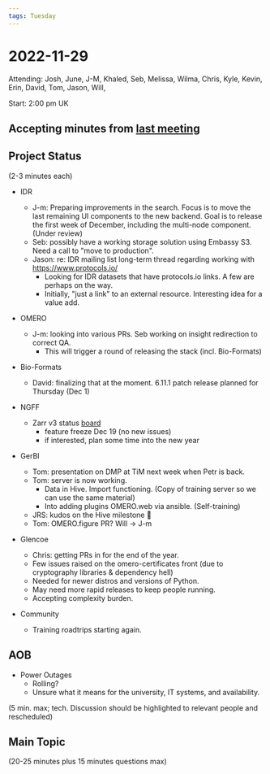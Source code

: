```yaml
---
tags: Tuesday
---
```


# 2022-11-29

Attending: Josh, June, J-M, Khaled, Seb, Melissa, Wilma, Chris, Kyle, Kevin, Erin, David, Tom, Jason, Will, 

Start: 2:00 pm UK

## Accepting minutes from [last meeting](https://github.com/ome/meeting-minutes)

## Project Status

(2-3 minutes each)

- IDR
  - J-m: Preparing improvements in the search. Focus is to move the last remaining UI components to the new backend. Goal is to release the first week of December, including the multi-node component. (Under review)
  - Seb: possibly have a working storage solution using Embassy S3. Need a call to "move to production".
  - Jason: re: IDR mailing list long-term thread regarding working with https://www.protocols.io/
    - Looking for IDR datasets that have protocols.io links. A few are perhaps on the way.
    - Initially, "just a link" to an external resource. Interesting idea for a value add.

- OMERO
  - J-m: looking into various PRs. Seb working on insight redirection to correct QA.
    - This will trigger a round of releasing the stack (incl. Bio-Formats)

- Bio-Formats
  - David: finalizing that at the moment. 6.11.1 patch release planned for Thursday (Dec 1)

- NGFF
  - Zarr v3 status [board](https://github.com/orgs/zarr-developers/projects/2/views/2)
    - feature freeze Dec 19 (no new issues)
    - if interested, plan some time into the new year

- GerBI
  - Tom: presentation on DMP at TiM next week when Petr is back.
  - Tom: server is now working.
    - Data in Hive. Import functioning. (Copy of training server so we can use the same material)
    - Into adding plugins OMERO.web via ansible. (Self-training)
  - JRS: kudos on the Hive milestone :tada:
  - Tom: OMERO.figure PR? Will -> J-m

- Glencoe
  - Chris: getting PRs in for the end of the year.
  - Few issues raised on the omero-certificates front (due to cryptography libraries & dependency hell)
  - Needed for newer distros and versions of Python.
  - May need more rapid releases to keep people running.
  - Accepting complexity burden.

- Community
  - Training roadtrips starting again. 

## AOB
- Power Outages
  - Rolling?
  - Unsure what it means for the university, IT systems, and availability.

(5 min. max; tech. Discussion should be highlighted to relevant people and rescheduled)

## Main Topic

(20-25 minutes plus 15 minutes questions max)
